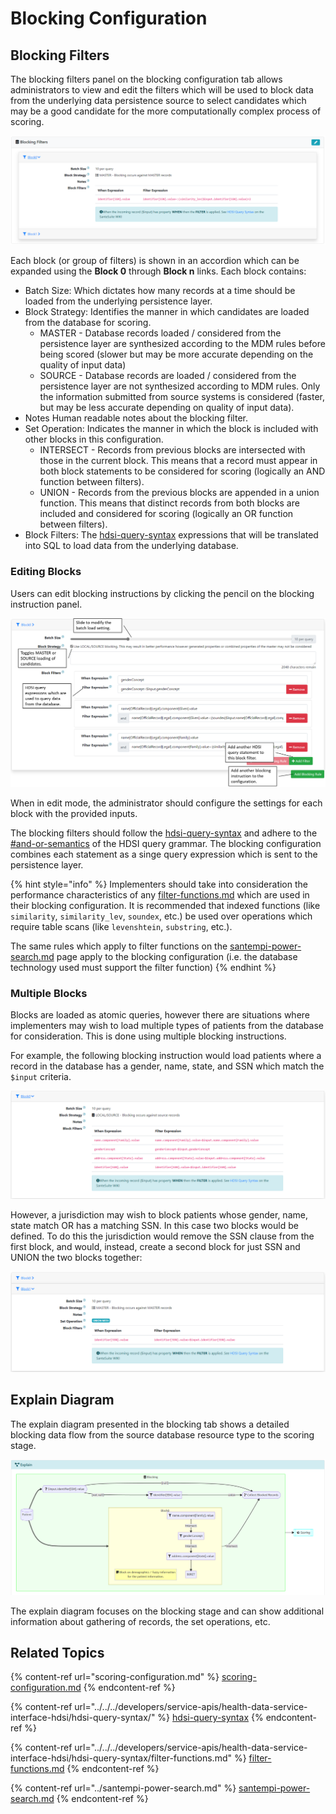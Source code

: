 # Blocking Configuration

## Blocking Filters

The blocking filters panel on the blocking configuration tab allows administrators to view and edit the filters which will be used to block data from the underlying data persistence source to select candidates which may be a good candidate for the more computationally complex process of scoring.

![](<../../../.gitbook/assets/image (440).png>)

Each block (or group of filters) is shown in an accordion which can be expanded using the **Block 0** through **Block n** links. Each block contains:

* Batch Size: Which dictates how many records at a time should be loaded from the underlying persistence layer.
* Block Strategy: Identifies the manner in which candidates are loaded from the database for scoring.
  * MASTER - Database records loaded / considered from the persistence layer are synthesized according to the MDM rules before being scored (slower but may be more accurate depending on the quality of input data)
  * SOURCE - Database records are loaded / considered from the persistence layer are not synthesized according to MDM rules. Only the information submitted from source systems is considered (faster, but may be less accurate depending on quality of input data).
* Notes Human readable notes about the blocking filter.
* Set Operation: Indicates the manner in which the block is included with other blocks in this configuration.
  * INTERSECT - Records from previous blocks are intersected with those in the current block. This means that a record must appear in both block statements to be considered for scoring (logically an AND function between filters).
  * UNION - Records from the previous blocks are appended in a union function. This means that distinct records from both blocks are included and considered for scoring (logically an OR function between filters).
* Block Filters: The [hdsi-query-syntax](../../../developers/service-apis/health-data-service-interface-hdsi/hdsi-query-syntax/ "mention") expressions that will be translated into SQL to load data from the underlying database.

### Editing Blocks

Users can edit blocking instructions by clicking the pencil on the blocking instruction panel.

![](<../../../.gitbook/assets/image (452).png>)

When in edit mode, the administrator should configure the settings for each block with the provided inputs.

The blocking filters should follow the [hdsi-query-syntax](../../../developers/service-apis/health-data-service-interface-hdsi/hdsi-query-syntax/ "mention") and adhere to the [#and-or-semantics](../../../developers/service-apis/health-data-service-interface-hdsi/hdsi-query-syntax/#and-or-semantics "mention") of the HDSI query grammar. The blocking configuration combines each statement as a singe query expression which is sent to the persistence layer.

{% hint style="info" %}
Implementers should take into consideration the performance characteristics of any [filter-functions.md](../../../developers/service-apis/health-data-service-interface-hdsi/hdsi-query-syntax/filter-functions.md "mention") which are used in their blocking configuration. It is recommended that indexed functions (like `similarity`, `similarity_lev`, `soundex`, etc.) be used over operations which require table scans (like `levenshtein`, `substring`, etc.).&#x20;

The same rules which apply to filter functions on the [santempi-power-search.md](../santempi-power-search.md "mention") page apply to the blocking configuration (i.e. the database technology used must support the filter function)&#x20;
{% endhint %}

### Multiple Blocks

Blocks are loaded as atomic queries, however there are situations where implementers may wish to load multiple types of patients from the database for consideration. This is done using multiple blocking instructions.&#x20;

For example, the following blocking instruction would load patients where a record in the database has a gender, name, state, and SSN which match the `$input` criteria.

![](<../../../.gitbook/assets/image (429).png>)

However, a jurisdiction may wish to block patients whose gender, name, state match OR has a matching SSN. In this case two blocks would be defined. To do this the jurisdiction would remove the SSN clause from the first block, and would, instead, create a second block for just SSN and UNION the two blocks together:

![](<../../../.gitbook/assets/image (425).png>)

## Explain Diagram

The explain diagram presented in the blocking tab shows a detailed blocking data flow from the source database resource type to the scoring stage.

![](<../../../.gitbook/assets/image (426).png>)

The explain diagram focuses on the blocking stage and can show additional information about gathering of records, the set operations, etc.&#x20;

## Related Topics

{% content-ref url="scoring-configuration.md" %}
[scoring-configuration.md](scoring-configuration.md)
{% endcontent-ref %}

{% content-ref url="../../../developers/service-apis/health-data-service-interface-hdsi/hdsi-query-syntax/" %}
[hdsi-query-syntax](../../../developers/service-apis/health-data-service-interface-hdsi/hdsi-query-syntax/)
{% endcontent-ref %}

{% content-ref url="../../../developers/service-apis/health-data-service-interface-hdsi/hdsi-query-syntax/filter-functions.md" %}
[filter-functions.md](../../../developers/service-apis/health-data-service-interface-hdsi/hdsi-query-syntax/filter-functions.md)
{% endcontent-ref %}

{% content-ref url="../santempi-power-search.md" %}
[santempi-power-search.md](../santempi-power-search.md)
{% endcontent-ref %}
